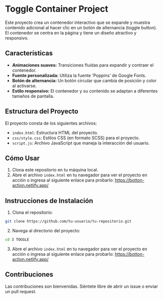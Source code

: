 # Toggle Container Project

Este proyecto crea un contenedor interactivo que se expande y muestra contenido adicional al hacer clic en un botón de alternancia (toggle button). El contenedor se centra en la página y tiene un diseño atractivo y responsivo.

## Características

- **Animaciones suaves:** Transiciones fluidas para expandir y contraer el contenedor.
- **Fuente personalizada:** Utiliza la fuente 'Poppins' de Google Fonts.
- **Botón de alternancia:** Un botón circular que cambia de posición y color al activarse.
- **Estilo responsivo:** El contenedor y su contenido se adaptan a diferentes tamaños de pantalla.

## Estructura del Proyecto

El proyecto consta de los siguientes archivos:

- `index.html`: Estructura HTML del proyecto.
- `css/style.css`: Estilos CSS (en formato SCSS) para el proyecto.
- `script.js`: Archivo JavaScript que maneja la interacción del usuario.

## Cómo Usar

1. Clona este repositorio en tu máquina local.
2. Abre el archivo `index.html` en tu navegador para ver el proyecto en acción o ingresa al siguiente enlace para probarlo: https://botton-action.netlify.app/


## Instrucciones de Instalación

1. Clona el repositorio:

```bash
git clone https://github.com/tu-usuario/tu-repositorio.git
```

2. Navega al directorio del proyecto:

```bash
cd 3 TOGGLE
```

3. Abre el archivo `index.html` en tu navegador para ver el proyecto en acción o ingresa al siguiente enlace para probarlo: https://botton-action.netlify.app/

## Contribuciones

Las contribuciones son bienvenidas. Siéntete libre de abrir un issue o enviar un pull request.


